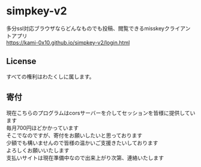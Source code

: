 # simpkey-v2
多分ssl対応ブラウザならどんなものでも投稿、閲覧できるmisskeyクライアントアプリ<br>
https://kami-0x10.github.io/simpkey-v2/login.html<br>

## License
すべての権利はわたくしに属します。

## 寄付
現在こちらのプログラムはcorsサーバーを介してセッションを皆様に提供しています<br>
毎月700円ほどかかっています<br>
そこでなのですが、寄付をお願いしたいと思っております<br>
少額でも構いませんので皆様の温かいご支援きたいしております<br>
よろしくお願いいたします<br>
支払いサイトは現在準備中なので出来上がり次第、連絡いたします<br>
